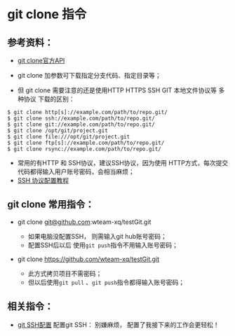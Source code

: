 # git clone 指令

## 参考资料：
* [git clone官方API](https://git-scm.com/docs/git-clone)

* git clone 加参数可下载指定分支代码、指定目录等；
* 但 git clone 需要注意的还是使用HTTP HTTPS SSH GIT 本地文件协议等 多种协议 下载的区别： 
```
$ git clone http[s]://example.com/path/to/repo.git/
$ git clone ssh://example.com/path/to/repo.git/
$ git clone git://example.com/path/to/repo.git/
$ git clone /opt/git/project.git 
$ git clone file:///opt/git/project.git
$ git clone ftp[s]://example.com/path/to/repo.git/
$ git clone rsync://example.com/path/to/repo.git/
```

* 常用的有HTTP 和 SSH协议，建议SSH协议，因为使用 HTTP方式，每次提交代码都得输入用户账号密码，会相当麻烦；
* [SSH 协议配置教程](https://git-scm.com/book/zh/ch4-3.html)

## git clone 常用指令： 
* git clone git@github.com:wteam-xq/testGit.git
	* 如果电脑没配置SSH， 则需输入git hub账号密码；
	* 配置SSH后以后 使用`git push`指令不用输入账号密码；

* git clone https://github.com/wteam-xq/testGit.git
	* 此方式拷贝项目不需密码；
	* 但以后使用`git pull` 、`git push`指令都得输入账号密码；

## 相关指令：
* [git SSH配置](https://github.com/wteam-xq/testGit/blob/master/learn_log/git_SSH.md) 配置git SSH： 别嫌麻烦， 配置了我接下来的工作会更轻松！
